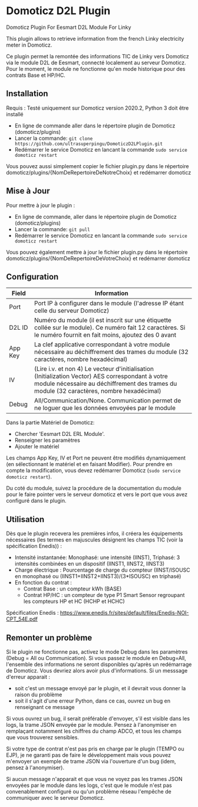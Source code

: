 # Domoticz D2L Plugin
Domoticz Plugin For Eesmart D2L Module For Linky

This plugin allows to retrieve information from the french Linky electricity meter in Domoticz.

Ce plugin permet la remontée des informations TIC de Linky vers Domoticz via le module D2L de Eesmart, connecté localement au serveur Domoticz. Pour le moment, le module ne fonctionne qu'en mode historique pour des contrats Base et HP/HC.

## Installation
Requis : Testé uniquement sur Domoticz version 2020.2, Python 3 doit être installé

* En ligne de commande aller dans le répertoire plugin de Domoticz (domoticz/plugins)
* Lancer la commande: ```git clone https://github.com/ultrasuperpingu/DomoticzD2LPlugin.git```
* Redémarrer le service Domoticz en lancant la commande ```sudo service domoticz restart```

Vous pouvez aussi simplement copier le fichier plugin.py dans le répertoire domoticz/plugins/{NomDeRepertoireDeNotreChoix} et redémarrer domoticz

## Mise à Jour

Pour mettre à jour le plugin :

* En ligne de commande, aller dans le répertoire plugin de Domoticz (domoticz/plugins)
* Lancer la commande: ```git pull```
* Redémarrer le service Domoticz en lancant la commande ```sudo service domoticz restart```

Vous pouvez également mettre à jour le fichier plugin.py dans le répertoire domoticz/plugins/{NomDeRepertoireDeVotreChoix} et redémarrer domoticz

## Configuration
| Field | Information|
| ----- | ---------- |
| Port  | Port IP à configurer dans le module (l'adresse IP étant celle du serveur Domoticz) |
| D2L ID  | Numéro du module (il est inscrit sur une étiquette collée sur le module). Ce numéro fait 12 caractères. Si le numéro fournit en fait moins, ajoutez des 0 avant |
| App Key | La clef applicative correspondant à votre module nécessaire au déchiffrement des trames du module (32 caractères, nombre hexadécimal) |
| IV | (Lire i.v. et non 4) Le vecteur d'initialisation (Initialization Vector) AES correspondant à votre module nécessaire au déchiffrement des trames du module (32 caractères, nombre hexadécimal) |
| Debug | All/Communication/None. Communication permet de ne loguer que les données envoyées par le module |

Dans la partie Matériel de Domoticz:

 * Chercher 'Eesmart D2L ERL Module'.
 * Renseigner les paramètres
 * Ajouter le matériel
 
Les champs App Key, IV et Port ne peuvent être modifiés dynamiquement (en sélectionnant le matériel et en faisant Modifier). Pour prendre en compte la modification, vous devez redémarrer Domoticz (```sudo service domoticz restart```).

Du coté du module, suivez la procédure de la documentation du module pour le faire pointer vers le serveur domoticz et vers le port que vous avez configuré dans le plugin.

## Utilisation
Dès que le plugin recevera les premières infos, il créera les équipements nécessaires (les termes en majuscules désignent les champs TIC (voir la spécification Enedis)) :
 * Intensité instantanée: Monophasé: une intensité (IINST), Triphasé: 3 intensités combinées en un dispositif (IINST1, IINST2, IINST3)</li>
 * Charge électrique : Pourcentage de charge du compteur (IINST/ISOUSC en monophasé ou (IINST1+IINST2+IINST3)/(3*ISOUSC) en triphasé)
 * En fonction du contrat :
   - Contrat Base : un compteur kWh (BASE)
   - Contrat HP/HC : un compteur de type P1 Smart Sensor regroupant les compteurs HP et HC (HCHP et HCHC)
   
Spécification Enedis : https://www.enedis.fr/sites/default/files/Enedis-NOI-CPT_54E.pdf

## Remonter un problème
Si le plugin ne fonctionne pas, activez le mode Debug dans les paramètres (Debug = All ou Communication). Si vous passez le module en Debug=All, l'ensemble des informations ne seront disponibles qu'après un redémarrage de Domoticz. Vous devriez alors avoir plus d'informations.
Si un messsage d'erreur apparait :
<ul>
 <li>soit c'est un message envoyé par le plugin, et il devrait vous donner la raison du problème</li>
 <li>soit il s'agit d'une erreur Python, dans ce cas, ouvrez un bug en renseignant ce message</li>
</ul>
Si vous ouvrez un bug, il serait préférable d'envoyer, s'il est visible dans les logs, la trame JSON envoyée par le module. Pensez à l'anonymiser en remplaçant notamment les chiffres du champ ADCO, et tous les champs que vous trouverez sensibles.

Si votre type de contrat n'est pas pris en charge par le plugin (TEMPO ou EJP), je ne garanti pas de faire le développement mais vous pouvez m'envoyer un exemple de trame JSON via l'ouverture d'un bug (idem, pensez à l'anonymiser).

Si aucun message n'apparait et que vous ne voyez pas les trames JSON envoyées par le module dans les logs, c'est que le module n'est pas convenablement configuré ou qu'un problème réseau l'empêche de communiquer avec le serveur Domoticz.

